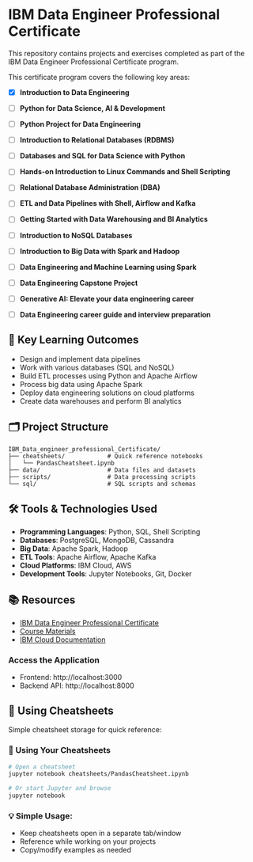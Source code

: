 # IBM Data Engineer Professional Certificate

This repository contains projects and exercises completed as part of the IBM Data Engineer Professional Certificate program.


This certificate program covers the following key areas:

- [x] **Introduction to Data Engineering**
- [ ] **Python for Data Science, AI & Development**
- [ ] **Python Project for Data Engineering**
- [ ] **Introduction to Relational Databases (RDBMS)**
- [ ] **Databases and SQL for Data Science with Python**
- [ ] **Hands-on Introduction to Linux Commands and Shell Scripting**
- [ ] **Relational Database Administration (DBA)**
- [ ] **ETL and Data Pipelines with Shell, Airflow and Kafka**
- [ ] **Getting Started with Data Warehousing and BI Analytics**
- [ ] **Introduction to NoSQL Databases**
- [ ] **Introduction to Big Data with Spark and Hadoop**
- [ ] **Data Engineering and Machine Learning using Spark**
- [ ] **Data Engineering Capstone Project**
- [ ] **Generative AI: Elevate your data engineering career**
- [ ] **Data Engineering career guide and interview preparation**



## 📝 Key Learning Outcomes

- Design and implement data pipelines
- Work with various databases (SQL and NoSQL)
- Build ETL processes using Python and Apache Airflow
- Process big data using Apache Spark
- Deploy data engineering solutions on cloud platforms
- Create data warehouses and perform BI analytics

## 🗂️ Project Structure

```
IBM_Data_engineer_professional_Certificate/
├── cheatsheets/            # Quick reference notebooks
│   └── PandasCheatsheet.ipynb
├── data/                   # Data files and datasets
├── scripts/                # Data processing scripts
└── sql/                    # SQL scripts and schemas
```

## 🛠️ Tools & Technologies Used

- **Programming Languages**: Python, SQL, Shell Scripting
- **Databases**: PostgreSQL, MongoDB, Cassandra
- **Big Data**: Apache Spark, Hadoop
- **ETL Tools**: Apache Airflow, Apache Kafka
- **Cloud Platforms**: IBM Cloud, AWS
- **Development Tools**: Jupyter Notebooks, Git, Docker

## 📚 Resources

- [IBM Data Engineer Professional Certificate](https://www.coursera.org/professional-certificates/ibm-data-engineer)
- [Course Materials](https://github.com/ibm-developer-skills-network)
- [IBM Cloud Documentation](https://cloud.ibm.com/docs)

### Access the Application
- Frontend: http://localhost:3000
- Backend API: http://localhost:8000

## 📓 Using Cheatsheets

Simple cheatsheet storage for quick reference:

### 🚀 Using Your Cheatsheets
```bash
# Open a cheatsheet
jupyter notebook cheatsheets/PandasCheatsheet.ipynb

# Or start Jupyter and browse
jupyter notebook
```

### 💡 **Simple Usage:**
- Keep cheatsheets open in a separate tab/window
- Reference while working on your projects
- Copy/modify examples as needed

